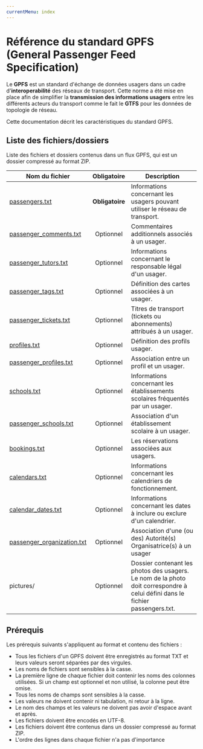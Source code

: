 ```yaml
---
currentMenu: index
---
```


# Référence du standard GPFS (General Passenger Feed Specification)

Le **GPFS** est un standard d'échange de données usagers dans un cadre d'**interoperabilité** des réseaux de transport.
Cette norme a été mise en place afin de simplifier la **transmission des informations usagers** entre les différents
acteurs du transport comme le fait le **GTFS** pour les données de topologie de réseau.

Cette documentation décrit les caractéristiques du standard GPFS.

## Liste des fichiers/dossiers

Liste des fichiers et dossiers contenus dans un flux GPFS, qui est un dossier compressé au format ZIP.

| Nom du fichier                                        |   Obligatoire   | Description                                                                                                                   |
|-------------------------------------------------------|:---------------:|-------------------------------------------------------------------------------------------------------------------------------|
| [passengers.txt](passengers.txt.html)                 | **Obligatoire** | Informations concernant les usagers pouvant utiliser le réseau de transport.                                                  |
| [passenger_comments.txt](passenger_comments.txt.html) | Optionnel       | Commentaires additionnels associés à un usager.                                                                               |
| [passenger_tutors.txt](passenger_tutors.txt.html)     | Optionnel       | Informations concernant le responsable légal d'un usager.                                                                     |
| [passenger_tags.txt](passenger_tags.txt.html)         | Optionnel       | Définition des cartes associées à un usager.                                                                                  |
| [passenger_tickets.txt](passenger_tickets.txt.html)   | Optionnel       | Titres de transport (tickets ou abonnements) attribués à un usager.                                                           |
| [profiles.txt](profiles.txt.html)                     | Optionnel       | Définition des profils usager.                                                                                                |
| [passenger_profiles.txt](passenger_profiles.txt.html) | Optionnel       | Association entre un profil et un usager.                                                                                     |
| [schools.txt](schools.txt.html)                       | Optionnel       | Informations concernant les établissements scolaires fréquentés par un usager.                                                |
| [passenger_schools.txt](passenger_schools.txt.html)   | Optionnel       | Association d'un établissement scolaire à un usager.                                                                          |
| [bookings.txt](bookings.txt.html)                     | Optionnel       | Les réservations associées aux usagers.                                                                                       |
| [calendars.txt](calendars.txt.html)                   | Optionnel       | Informations concernant les calendriers de fonctionnement.                                                                    |
| [calendar_dates.txt](calendar_dates.txt.html)         | Optionnel       | Informations concernant les dates à inclure ou exclure d'un calendrier.                                                       |
| [passenger_organization.txt](passenger_organizations.txt.html)   | Optionnel       | Association d'une (ou des) Autorité(s) Organisatrice(s) à un usager                                                                         |
| pictures/                                             | Optionnel       | Dossier contenant les photos des usagers. Le nom de la photo doit correspondre à celui défini dans le fichier passengers.txt. |

## Prérequis

Les prérequis suivants s'appliquent au format et contenu des fichiers :

* Tous les fichiers d'un GPFS doivent être enregistrés au format TXT et leurs valeurs seront séparées par des virgules.
* Les noms de fichiers sont sensibles à la casse.
* La première ligne de chaque fichier doit contenir les noms des colonnes utilisées. Si un champ est optionnel et non
  utilisé, la colonne peut être omise.
* Tous les noms de champs sont sensibles à la casse.
* Les valeurs ne doivent contenir ni tabulation, ni retour à la ligne.
* Le nom des champs et les valeurs ne doivent pas avoir d'espace avant et après.
* Les fichiers doivent être encodés en UTF-8.
* Les fichiers doivent être contenus dans un dossier compressé au format ZIP.
* L'ordre des lignes dans chaque fichier n'a pas d'importance
